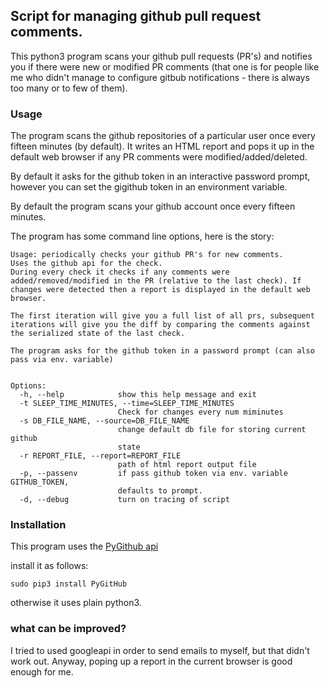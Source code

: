 
## Script for managing github pull request comments.

This python3 program scans your github pull requests (PR's) and notifies you if there were new or modified PR comments (that one is for people like me who didn't manage to configure gitbub notifications - there is always too many or to few of them).

### Usage

The program scans the github repositories of a particular user once every fifteen minutes (by default).
It writes an HTML report and pops it up in the default web browser if any PR comments were modified/added/deleted.

By default it asks for the github token in an interactive password prompt, however you can set the gigithub token in an environment variable.

By default the program scans your github account once every fifteen minutes.

The program has some command line options, here is the story:

```
Usage: periodically checks your github PR's for new comments.
Uses the github api for the check.
During every check it checks if any comments were added/removed/modified in the PR (relative to the last check). If changes were detected then a report is displayed in the default web browser.

The first iteration will give you a full list of all prs, subsequent iterations will give you the diff by comparing the comments against the serialized state of the last check.

The program asks for the github token in a password prompt (can also pass via env. variable)


Options:
  -h, --help            show this help message and exit
  -t SLEEP_TIME_MINUTES, --time=SLEEP_TIME_MINUTES
                        Check for changes every num miminutes
  -s DB_FILE_NAME, --source=DB_FILE_NAME
                        change default db file for storing current github
                        state
  -r REPORT_FILE, --report=REPORT_FILE
                        path of html report output file
  -p, --passenv         if pass github token via env. variable GITHUB_TOKEN,
                        defaults to prompt.
  -d, --debug           turn on tracing of script

```

### Installation 

This program uses the [PyGithub api](https://pygithub.readthedocs.io/en/latest/reference.html)

install it as follows:

````
sudo pip3 install PyGitHub
````

otherwise it uses plain python3.


### what can be improved?

I tried to used googleapi in order to send emails to myself, but that didn't work out.
Anyway, poping up a report in the current browser is good enough for me.


